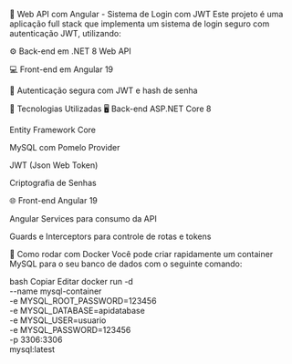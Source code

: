 🔐 Web API com Angular - Sistema de Login com JWT
Este projeto é uma aplicação full stack que implementa um sistema de login seguro com autenticação JWT, utilizando:

⚙️ Back-end em .NET 8 Web API

💻 Front-end em Angular 19

🔐 Autenticação segura com JWT e hash de senha

🚀 Tecnologias Utilizadas
🖥️ Back-end
ASP.NET Core 8

Entity Framework Core

MySQL com Pomelo Provider

JWT (Json Web Token)

Criptografia de Senhas

🌐 Front-end
Angular 19

Angular Services para consumo da API

Guards e Interceptors para controle de rotas e tokens

🐳 Como rodar com Docker
Você pode criar rapidamente um container MySQL para o seu banco de dados com o seguinte comando:

bash
Copiar
Editar
docker run -d \
  --name mysql-container \
  -e MYSQL_ROOT_PASSWORD=123456 \
  -e MYSQL_DATABASE=apidatabase \
  -e MYSQL_USER=usuario \
  -e MYSQL_PASSWORD=123456 \
  -p 3306:3306 \
  mysql:latest
